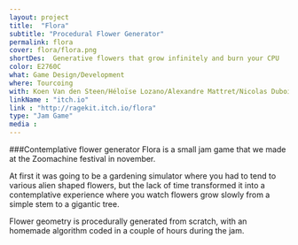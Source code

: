 ```yaml
---
layout: project
title:  "Flora"
subtitle: "Procedural Flower Generator"
permalink: flora
cover: flora/flora.png
shortDes:  Generative flowers that grow infinitely and burn your CPU
color: E2760C
what: Game Design/Development
where: Tourcoing
with: Koen Van den Steen/Héloïse Lozano/Alexandre Mattret/Nicolas Dubois
linkName : "itch.io"
link : "http://ragekit.itch.io/flora"
type: "Jam Game"
media :
---
```



###Contemplative flower generator
Flora is a small jam game that we made at the Zoomachine festival in november.

At first it was going to be a gardening simulator where you had to tend to various alien shaped flowers, but the lack of time transformed it into a contemplative experience where you watch flowers grow slowly from a simple stem to a gigantic tree.


Flower geometry is procedurally generated from scratch, with an homemade algorithm coded in a couple of hours during the jam. 
